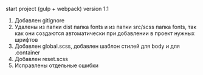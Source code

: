 start project (gulp + webpack) version 1.1

1. Добавлен gitignore
2. Удалены из папки dist папка fonts и из папки src/scss папка fonts, так как они создаются автоматически при добавлении в проект нужных шрифтов
3. Добавлен global.scss, добавлен шаблон стилей для body и для .container
4. Добавлен reset.scss
5. Исправлены отдельные ошибки
